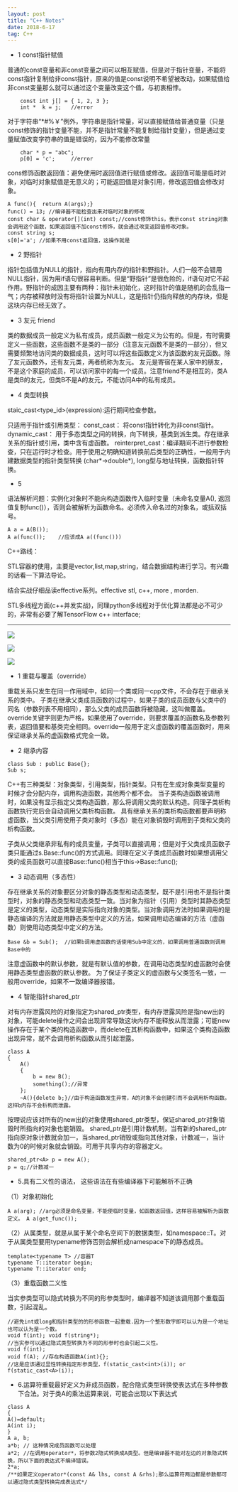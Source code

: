```yaml
---
layout: post
title: "C++ Notes"
date: 2018-6-17
tag: C++ 
---   
```


* 1 const指针赋值

普通的const变量和非const变量之间可以相互赋值，但是对于指针变量，不能将const指针复制给非const指针，原来的值是const说明不希望被改动，如果赋值给非const变量那么就可以通过这个变量改变这个值，与初衷相悖。
```
	const int j[] = { 1, 2, 3 };
	int *  k = j; 	//error
```

对于字符串“*#%￥”例外，字符串是指针常量，可以直接赋值给普通变量（只是const修饰的指针变量不能，并不是指针常量不能复制给指针变量），但是通过变量赋值改变字符串的值是错误的，因为不能修改常量

```
	char * p = "abc";
	p[0] = 'c';  	//error
```

cons修饰函数返回值：避免使用时返回值进行赋值或修改。返回值可能是临时对象，对临时对象赋值是无意义的；可能返回值是对象引用，修改返回值会修改对象。
```
A func(){  return A(args);}
func() = 13; //编译器不能检查出来对临时对象的修改
const char & operator[](int) const;//const修饰this，表示const string对象会调用这个函数，如果返回值不加const修饰，就会通过改变返回值修改对象。
const string s;
s[0]='a'; //如果不用const返回值，这操作就是
```

* 2 野指针

指针包括值为NULL的指针，指向有用内存的指针和野指针。人们一般不会错用NULL指针，因为用if语句很容易判断。但是“野指针”是很危险的，if语句对它不起作用。野指针的成因主要有两种：指针未初始化，这时指针的值是随机的会乱指一气；内存被释放时没有将指针设置为NULL，这是指针仍指向释放的内存块，但是这块内存已经无效了。

* 3 友元 friend

类的数据成员一般定义为私有成员，成员函数一般定义为公有的。但是，有时需要定义一些函数，这些函数不是类的一部分（注意友元函数不是类的一部分），但又需要频繁地访问类的数据成员，这时可以将这些函数定义为该函数的友元函数。除了友元函数外，还有友元类，两者统称为友元。
友元是寄宿在某人家中的朋友，不是这个家庭的成员，可以访问家中的每一个成员。注意friend不是相互的，类A是类B的友元，但类B不是A的友元，不能访问A中的私有成员。

* 4 类型转换 

staic_cast<type_id>(expression):运行期间检查参数。

只适用于指针或引用类型：
	const_cast： 将const指针转化为非const指针。
	dynamic_cast： 用于多态类型之间的转换，向下转换，基类到派生类。存在继承关系的指针或引用，类中含有虚函数。
	reinterpret_cast：编译期间不进行参数检查，只在运行时才检查。用于使用之明确知道转换前后类型的正确性，一般用于内建数据类型的指针类型转换				(char*->double*), long型与地址转换，函数指针转换。
* 5 

语法解析问题：实例化对象时不能向构造函数传入临时变量（未命名变量A(), 返回值复制func()），否则会被解析为函数命名。必须传入命名过的对象名，或括双括号。
```
A a = A(B());
A a(func());	//应该成A a((func()))
```

C++路线：

STL容器的使用，主要是vector,list,map,string，结合数据结构进行学习。有兴趣的话看一下算法导论。

结合实战仔细品读effective系列。effective stl, c++, more , morden.

STL多线程方面(c++并发实战)，同理python多线程对于优化算法都是必不可少的，非常有必要了解TensorFlow c++ interface;
***************************************

![](/images/c1.jpg)

![](/images/c2.jpg)

![](/images/c3.jpg)

* 1 重载与覆盖（override）

重载关系只发生在同一作用域中，如同一个类或同一cpp文件，不会存在于继承关系的类中。
子类在继承父类成员函数的过程中，如果子类的成员函数与父类中的同名（参数列表不用相同），那么父类的成员函数将被隐藏，这叫做覆盖。
override关键字则更为严格，如果使用了override，则要求覆盖的函数名及参数列表，返回值要和基类完全相同。override一般用于定义虚函数的覆盖函数时，用来保证继承关系的虚函数格式完全一致。

* 2 继承内容
```
class Sub : public Base{};
Sub s;
```
C++有三种类型：对象类型，引用类型，指针类型。只有在生成对象类型变量的时候才会分配内存，调用构造函数，其他两个都不会。
当子类构造函数被调用时，如果没有显示指定父类构造函数，那么将调用父类的默认构造。同理子类析构函数执行完后会自动调用父类析构函数。
具有继承关系的类析构函数都要声明称虚函数，当父类引用使用子类对象时（多态）能在对象销毁时调用到子类和父类的析构函数。

子类从父类继承非私有的成员变量，子类可以直接调用；但是对于父类成员函数子类只能通过s.Base::func()的方式调用。同理在定义子类成员函数时如果想调用父类的成员函数可以直接Base::func()相当于this->Base::func();

* 3 动态调用（多态性）

存在继承关系的对象要区分对象的静态类型和动态类型，既不是引用也不是指针类型时，对象的静态类型和动态类型一致。当对象为指针（引用）类型时其静态类型是定义的类型，动态类型是实际指向对象的类型。当对象调用方法时如果调用的是静态编译的方法就是用静态类型中定义的方法，如果调用动态编译的方法（虚函数）则使用动态类型中定义的方法。
```
Base &b = Sub();  //如果b调用虚函数的话使用Sub中定义的，如果调用普通函数则调用Base中的
```
注意虚函数中的默认参数，就是有默认值的参数，在调用动态类型的虚函数时会使用静态类型虚函数的默认参数。
为了保证子类定义的虚函数与父类签名一致，一般用override，如果不一致编译器报错。

* 4 智能指针shared_ptr

对有内存泄露风险的对象指定为shared_ptr类型，有内存泄露风险是指new出的对象，可能delete操作之间会出现异常导致这块内存不能释放从而泄露；可能new操作存在于某个类的构造函数中，而delete在其析构函数中，如果这个类构造函数出现异常，就不会调用析构函数从而引起泄露。
```
class A
{
	A()
	{
		b = new B();
		something();//异常
	};
	~A(){delete b;}//由于构造函数发生异常，A的对象不会创建引而不会调用析构函数。这样b内存不会析构而泄露。
```
按理说应该对所有的new出的对象使用shared_ptr类型，保证shared_ptr对象销毁时所指向的对象也能销毁。
shared_ptr是引用计数机制，当有新的shared_ptr指向原对象计数就会加一，当shared_ptr销毁或指向其他对象，计数减一，当计数为0的时候对象就会销毁。可用于共享内存的容器定义。
```
shared_ptr<A> p = new A();
p = q;//计数减一
```
* 5.具有二义性的语法， 这些语法在有些编译器下可能解析不正确

（1）对象初始化
```
A a(arg); //arg必须是命名变量，不能使临时变量，如函数返回值，这样容易被解析为函数定义。 A a(get_func());
```
（2）从属类型，就是从属于某个命名空间下的数据类型，如namespace::T。对于从属类型要用typename修饰否则会解析成namespace下的静态成员。
```
template<typename T> //容器T
typename T::iterator begin;
typename T::iterator end;
```

（3）重载函数二义性

当实参类型可以隐式转换为不同的形参类型时，编译器不知道该调用那个重载函数，引起混乱。
```
//避免int或long和指针类型的的形参函数一起重载.因为一个整形数字即可以认为是一个地址也可以认为是一个数。
void f(int); void f(string*); 
//当实参可以通过隐式类型转换为不同的形参时也会引起二义性。
void f(int);
void f(A); //存在构造函数A(int){};
//这是应该通过显性转换指定形参类型，f(static_cast<int>(i)); or f(static_cast<A>(i));
```
* 6.运算符重载最好定义为非成员函数，配合隐式类型转换使表达式在多种参数下合法。对于类A的乘法运算来说，可能会出现以下表达式
```
class A
{
A()=default;
A(int i); 
}
A a, b;
a*b; // 这种情况成员函数可以处理
a*2; //在调用operator*，将参数2隐式转换成A类型。但是编译器不能对左边的对象隐式转换，所以下面的表达式不编译错误。
2*a; 
/**如果定义operator*(const A& lhs, const A &rhs);那么运算符两边都是参数都可以通过隐式类型转换完成表达式*/
```
